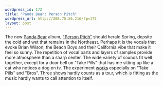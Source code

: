 ```yaml
--- 
wordpress_id: 172
title: "Panda Bear: Person Pitch"
wordpress_url: http://208.75.86.216/?p=172
layout: post
---
```

The new <a href="http://en.wikipedia.org/wiki/Panda_Bear_%28musician%29">Panda Bear</a> album, <a href="http://www.amazon.com/dp/B000NA27TE/ref=nosim?tag=mikechampion">"Person Pitch"</a> should herald Spring, depsite the cold and wet that remains in the Northeast. Perhaps it is the vocals that evoke Brian Wilson, the Beach Boys and their California vibe that make it feel so sunny. The repetition of vocal parts and layers of samples provide more atmosphere than a sharp center. The wide variety of sounds fit well together, except for a door bell on "Take Pills" that has me sitting up like a cat who notices a dog on tv. The experiment <a href="http://www.pitchforkmedia.com/article/record_review/41826-person-pitch">works</a> especially on "Take Pills" and "Bros". <a href="http://www.myspace.com/rippityrippity">Three shows</a> hardly counts as a tour, which is fitting as the music hardly wants to call attention to itself. 

